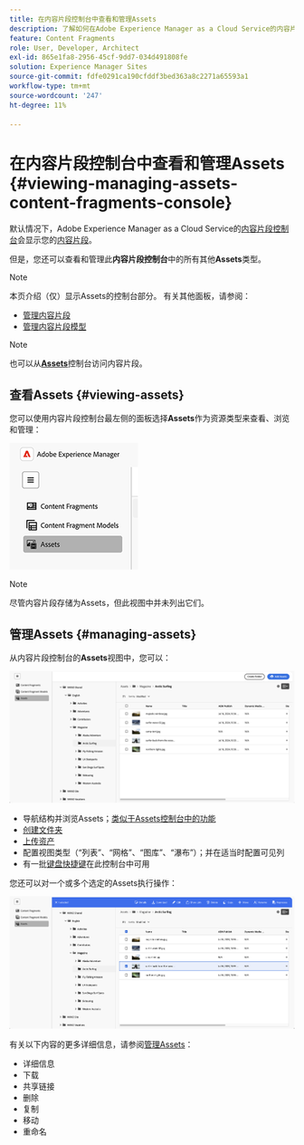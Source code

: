 ```yaml
---
title: 在内容片段控制台中查看和管理Assets
description: 了解如何在Adobe Experience Manager as a Cloud Service的内容片段控制台中查看和管理Assets。
feature: Content Fragments
role: User, Developer, Architect
exl-id: 865e1fa8-2956-45cf-9dd7-034d491808fe
solution: Experience Manager Sites
source-git-commit: fdfe0291ca190cfddf3bed363a8c2271a65593a1
workflow-type: tm+mt
source-wordcount: '247'
ht-degree: 11%

---
```


# 在内容片段控制台中查看和管理Assets {#viewing-managing-assets-content-fragments-console}

默认情况下，Adobe Experience Manager as a Cloud Service的[内容片段控制台](/help/sites-cloud/administering/content-fragments/overview.md#content-fragments-console)会显示您的[内容片段](/help/sites-cloud/administering/content-fragments/overview.md)。

但是，您还可以查看和管理此&#x200B;**内容片段控制台**&#x200B;中的所有其他&#x200B;**Assets**&#x200B;类型。

>[!NOTE]
>
>本页介绍（仅）显示Assets的控制台部分。 有关其他面板，请参阅：
>
>* [管理内容片段](/help/sites-cloud/administering/content-fragments/managing.md)
>* [管理内容片段模型](/help/sites-cloud/administering/content-fragments/managing-content-fragment-models.md)

>[!NOTE]
>
>也可以从&#x200B;**[Assets](/help/assets/overview.md)**&#x200B;控制台访问内容片段。

## 查看Assets {#viewing-assets}

您可以使用内容片段控制台最左侧的面板选择&#x200B;**Assets**&#x200B;作为资源类型来查看、浏览和管理：

![内容片段控制台 — 导航](/help/sites-cloud/administering/content-fragments/assets/cf-console-assets-navigation.png)

>[!NOTE]
>
>尽管内容片段存储为Assets，但此视图中并未列出它们。

## 管理Assets {#managing-assets}

从内容片段控制台的&#x200B;**Assets**&#x200B;视图中，您可以：

![内容片段控制台 — 浏览资产](/help/sites-cloud/administering/content-fragments/assets/cf-console-assets-browse.png)

* 导航结构并浏览Assets；[类似于Assets控制台中的功能](/help/assets/navigate-assets-view.md)
* [创建文件夹](/help/assets/manage-digital-assets.md#creating-folders)
* [上传资产](/help/assets/add-delete-assets-view.md)
* 配置视图类型（“列表”、“网格”、“图库”、“瀑布”）；并在适当时配置可见列
* 有一批[键盘快捷键](/help/sites-cloud/administering/content-fragments/keyboard-shortcuts.md)在此控制台中可用

您还可以对一个或多个选定的Assets执行操作：

![内容片段控制台 — 选定资产的操作](/help/sites-cloud/administering/content-fragments/assets/cf-console-assets-actions.png)

有关以下内容的更多详细信息，请参阅[管理Assets](/help/assets/manage-organize-assets-view.md)：

* 详细信息
* 下载
* 共享链接
* 删除
* 复制
* 移动
* 重命名
